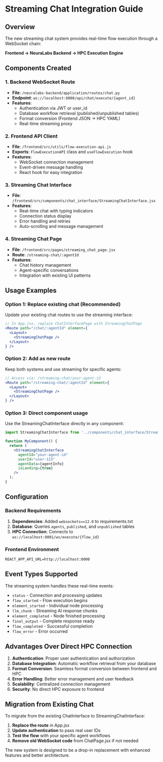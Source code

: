 # Streaming Chat Integration Guide

## Overview

The new streaming chat system provides real-time flow execution through a WebSocket chain:

**Frontend → NeuraLabs Backend → HPC Execution Engine**

## Components Created

### 1. Backend WebSocket Route
- **File**: `/neuralabs-backend/application/routes/chat.py`
- **Endpoint**: `ws://localhost:8000/api/chat/execute/{agent_id}`
- **Features**:
  - Authentication via JWT or user_id
  - Database workflow retrieval (published/unpublished tables)
  - Format conversion (Frontend JSON → HPC YAML)
  - Real-time streaming proxy

### 2. Frontend API Client
- **File**: `/frontend/src/utils/flow-execution-api.js`
- **Exports**: `FlowExecutionAPI` class and `useFlowExecution` hook
- **Features**:
  - WebSocket connection management
  - Event-driven message handling
  - React hook for easy integration

### 3. Streaming Chat Interface
- **File**: `/frontend/src/components/chat_interface/StreamingChatInterface.jsx`
- **Features**:
  - Real-time chat with typing indicators
  - Connection status display
  - Error handling and retries
  - Auto-scrolling and message management

### 4. Streaming Chat Page
- **File**: `/frontend/src/pages/streaming_chat_page.jsx`
- **Route**: `/streaming-chat/:agentId`
- **Features**:
  - Chat history management
  - Agent-specific conversations
  - Integration with existing UI patterns

## Usage Examples

### Option 1: Replace existing chat (Recommended)
Update your existing chat routes to use the streaming interface:

```jsx
// In App.jsx, replace ChatInterfacePage with StreamingChatPage
<Route path="/chat/:agentId" element={
  <Layout>
    <StreamingChatPage />
  </Layout>
} />
```

### Option 2: Add as new route
Keep both systems and use streaming for specific agents:

```jsx
// Access via: /streaming-chat/your-agent-id
<Route path="/streaming-chat/:agentId" element={
  <Layout>
    <StreamingChatPage />
  </Layout>
} />
```

### Option 3: Direct component usage
Use the StreamingChatInterface directly in any component:

```jsx
import StreamingChatInterface from '../components/chat_interface/StreamingChatInterface';

function MyComponent() {
  return (
    <StreamingChatInterface
      agentId="your-agent-id"
      userId="user-123"
      agentData={agentInfo}
      isLanding={true}
    />
  );
}
```

## Configuration

### Backend Requirements
1. **Dependencies**: Added `websockets==12.0` to requirements.txt
2. **Database**: Queries `agents`, `published`, and `unpublished` tables
3. **HPC Connection**: Connects to `ws://localhost:8001/ws/execute/{flow_id}`

### Frontend Environment
```env
REACT_APP_API_URL=http://localhost:8000
```

## Event Types Supported

The streaming system handles these real-time events:

- `status` - Connection and processing updates
- `flow_started` - Flow execution begins
- `element_started` - Individual node processing
- `llm_chunk` - Streaming AI response chunks
- `element_completed` - Node finished processing
- `final_output` - Complete response ready
- `flow_completed` - Successful completion
- `flow_error` - Error occurred

## Advantages Over Direct HPC Connection

1. **Authentication**: Proper user authentication and authorization
2. **Database Integration**: Automatic workflow retrieval from your database
3. **Format Conversion**: Seamless format conversion between frontend and HPC
4. **Error Handling**: Better error management and user feedback
5. **Scalability**: Centralized connection management
6. **Security**: No direct HPC exposure to frontend

## Migration from Existing Chat

To migrate from the existing ChatInterface to StreamingChatInterface:

1. **Replace the route** in App.jsx
2. **Update authentication** to pass real user IDs
3. **Test the flow** with your specific agent workflows
4. **Remove old WebSocket code** from ChatPage.jsx if not needed

The new system is designed to be a drop-in replacement with enhanced features and better architecture.